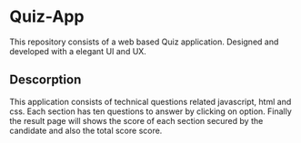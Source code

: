 # Quiz-App
This repository consists of a web based Quiz application. Designed and developed with a elegant UI and UX. 
## Descorption
This application consists of technical questions related javascript, html and css. Each section has ten questions to answer by clicking on option. Finally the result page will shows the score of each section secured by the candidate and also the total score score.


